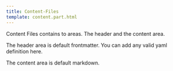 ```yaml
---
title: Content-Files
template: content.part.html
---
```


Content Files contains to areas. The header and the content area.

The header area is default frontmatter. You can add any valid yaml definition here.

The content area is default markdown.